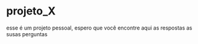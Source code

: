 # projeto_X
 esse é um projeto pessoal, espero que você encontre aqui as respostas as susas perguntas

